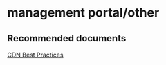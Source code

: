 <properties
	pageTitle="management portal/other"
	description="management portal/other"
	service="microsoft.cdn"
	resource="profiles"
	authors="aashu"
	displayOrder=""
	selfHelpType="generic"
	supportTopicIds="32302795"
	resourceTags=""
	productPesIds="15528"
	cloudEnvironments="public"
/>

# management portal/other


## **Recommended documents**
[CDN Best Practices](https://azure.microsoft.com/documentation/articles/best-practices-cdn/)
